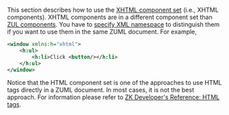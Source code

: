 

This section describes how to use the [XHTML component
set](ZUML_Reference/ZUML/Languages/XHTML) (i.e., XHTML
components). XHTML components are in a different component set than [ZUL
components](ZUML_Reference/ZUML/Languages/ZUL). You have to
[specify XML namespace](ZUML_Reference/ZUML/Languages) to
distinguish them if you want to use them in the same ZUML document. For
example,

``` xml
<window xmlns:h="xhtml">
    <h:ul>
        <h:li>Click <button/></h:li>
    </h:ul>
</window>
```

Notice that the HTML component set is one of the approaches to use HTML
tags directly in a ZUML document. In most cases, it is not the best
approach. For information please refer to [ZK Developer's Reference:
HTML tags](ZK_Developer's_Reference/UI_Patterns/HTML_Tags).





